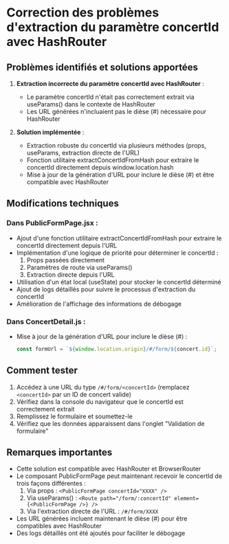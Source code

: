 # Correction des problèmes d'extraction du paramètre concertId avec HashRouter

## Problèmes identifiés et solutions apportées

1. **Extraction incorrecte du paramètre concertId avec HashRouter** :
   - Le paramètre concertId n'était pas correctement extrait via useParams() dans le contexte de HashRouter
   - Les URL générées n'incluaient pas le dièse (#) nécessaire pour HashRouter

2. **Solution implémentée** :
   - Extraction robuste du concertId via plusieurs méthodes (props, useParams, extraction directe de l'URL)
   - Fonction utilitaire extractConcertIdFromHash pour extraire le concertId directement depuis window.location.hash
   - Mise à jour de la génération d'URL pour inclure le dièse (#) et être compatible avec HashRouter

## Modifications techniques

### Dans PublicFormPage.jsx :
- Ajout d'une fonction utilitaire extractConcertIdFromHash pour extraire le concertId directement depuis l'URL
- Implémentation d'une logique de priorité pour déterminer le concertId :
  1. Props passées directement
  2. Paramètres de route via useParams()
  3. Extraction directe depuis l'URL
- Utilisation d'un état local (useState) pour stocker le concertId déterminé
- Ajout de logs détaillés pour suivre le processus d'extraction du concertId
- Amélioration de l'affichage des informations de débogage

### Dans ConcertDetail.js :
- Mise à jour de la génération d'URL pour inclure le dièse (#) :
  ```javascript
  const formUrl = `${window.location.origin}/#/form/${concert.id}`;
  ```

## Comment tester

1. Accédez à une URL du type `/#/form/<concertId>` (remplacez `<concertId>` par un ID de concert valide)
2. Vérifiez dans la console du navigateur que le concertId est correctement extrait
3. Remplissez le formulaire et soumettez-le
4. Vérifiez que les données apparaissent dans l'onglet "Validation de formulaire"

## Remarques importantes

- Cette solution est compatible avec HashRouter et BrowserRouter
- Le composant PublicFormPage peut maintenant recevoir le concertId de trois façons différentes :
  1. Via props : `<PublicFormPage concertId="XXXX" />`
  2. Via useParams() : `<Route path="/form/:concertId" element={<PublicFormPage />} />`
  3. Via l'extraction directe de l'URL : `/#/form/XXXX`
- Les URL générées incluent maintenant le dièse (#) pour être compatibles avec HashRouter
- Des logs détaillés ont été ajoutés pour faciliter le débogage

